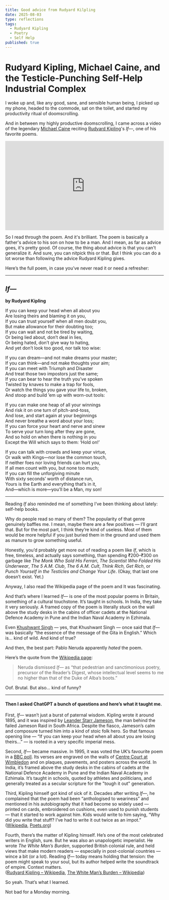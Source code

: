 ```yaml
---
title: Good advice from Rudyard Kilpling
date: 2025-08-03
type: reflections
tags:
  - Rudyard Kipling
  - Poetry
  - Self Help
published: true
---
```

# Rudyard Kipling, Michael Caine, and the Testicle-Punching Self-Help Industrial Complex

I woke up and, like any good, sane, and sensible human being, I picked up my phone, headed to the commode, sat on the toilet, and started my productivity ritual of doomscrolling.

And in between my highly productive doomscrolling, I came across a video of the legendary [Michael Caine](https://en.wikipedia.org/wiki/Michael_Caine) reciting [Rudyard Kipling](https://en.wikipedia.org/wiki/Rudyard_Kipling)'s *If—*, one of his favorite poems.

<div style="position: relative; width: 100%; padding-bottom: 56.25%;">
  <iframe
    src="https://www.youtube.com/embed/EEFMVIfl2UY"
    style="position: absolute; top: 0; left: 0; width: 100%; height: 100%;"
    frameborder="0"
    allow="accelerometer; autoplay; clipboard-write; encrypted-media; gyroscope; picture-in-picture"
    allowfullscreen
  ></iframe>
</div>


So I read through the poem. And it's brilliant. The poem is basically a father's advice to his son on how to be a man. And I mean, as far as advice goes, it's pretty good. Of course, the thing about advice is that you can't generalize it. And sure, you can nitpick this or that. But I think you can do a lot worse than following the advice Rudyard Kipling gives.

Here’s the full poem, in case you’ve never read it or need a refresher:

---

## *If—*  
**by Rudyard Kipling**

If you can keep your head when all about you  
Are losing theirs and blaming it on you,  
If you can trust yourself when all men doubt you,  
But make allowance for their doubting too;  
If you can wait and not be tired by waiting,  
Or being lied about, don’t deal in lies,  
Or being hated, don’t give way to hating,  
And yet don’t look too good, nor talk too wise:

If you can dream—and not make dreams your master;  
If you can think—and not make thoughts your aim;  
If you can meet with Triumph and Disaster  
And treat those two impostors just the same;  
If you can bear to hear the truth you’ve spoken  
Twisted by knaves to make a trap for fools,  
Or watch the things you gave your life to, broken,  
And stoop and build ’em up with worn-out tools:

If you can make one heap of all your winnings  
And risk it on one turn of pitch-and-toss,  
And lose, and start again at your beginnings  
And never breathe a word about your loss;  
If you can force your heart and nerve and sinew  
To serve your turn long after they are gone,  
And so hold on when there is nothing in you  
Except the Will which says to them: ‘Hold on!’

If you can talk with crowds and keep your virtue,  
Or walk with Kings—nor lose the common touch,  
If neither foes nor loving friends can hurt you,  
If all men count with you, but none too much;  
If you can fill the unforgiving minute  
With sixty seconds’ worth of distance run,  
Yours is the Earth and everything that’s in it,  
And—which is more—you’ll be a Man, my son!

---

Reading *If* also reminded me of something I’ve been thinking about lately: self-help books.

Why do people read so many of them? The popularity of that genre genuinely baffles me. I mean, maybe there are a few positives — I’ll grant that. But for the most part, I think they’re kind of useless. Most of them would be more helpful if you just buried them in the ground and used them as manure to grow something useful.

Honestly, you’d probably get more out of reading a poem like *If*, which is free, timeless, and actually says something, than spending ₹200–₹300 on garbage like *The Monk Who Sold His Ferrari*, *The Scientist Who Folded His Underwear*, *The 5 A.M. Club*, *The 6 A.M. Cult*, *Think Rich, Get Rich*, or *Punch Yourself in the Testicles and Change Your Life*. (Okay, that last one doesn’t exist. Yet.)

Anyway, I also read the Wikipedia page of the poem and It was fascinating.

And that’s where I learned *If—* is one of the most popular poems in Britain, something of a cultural touchstone. It’s taught in schools. In India, they take it very seriously. A framed copy of the poem is literally stuck on the wall above the study desks in the cabins of officer cadets at the National Defence Academy in Pune and the Indian Naval Academy in Ezhimala.

Even [Khushwant Singh](https://en.wikipedia.org/wiki/Khushwant_Singh) — yes, that Khushwant Singh — once said that *If—* was basically “the essence of the message of the Gita in English.” Which is... kind of wild. And kind of true?

And then, the best part: Pablo Neruda apparently *hated* the poem.

Here’s the quote from the [Wikipedia page](https://en.wikipedia.org/wiki/If%E2%80%94):

> Neruda dismissed *If—* as “that pedestrian and sanctimonious poetry, precursor of the Reader’s Digest, whose intellectual level seems to me no higher than that of the Duke of Alba’s boots.”

Oof. Brutal. But also… kind of funny?

---

#### Then I asked ChatGPT a bunch of questions and here’s what it taught me.

First, *If—* wasn’t just a burst of paternal wisdom. Kipling wrote it around 1895, and it was inspired by [Leander Starr Jameson](https://en.wikipedia.org/wiki/Leander_Starr_Jameson), the man behind the failed Jameson Raid in South Africa. Despite the fiasco, Jameson’s calm and composure turned him into a kind of stoic folk hero. So that famous opening line — “If you can keep your head when all about you are losing theirs…” — is rooted in a very specific imperial mess.

Second, *If—* became massive. In 1995, it was voted the UK’s favourite poem in a [BBC poll](https://en.wikipedia.org/wiki/If%E2%80%94#Legacy). Its verses are engraved on the walls of [Centre Court at Wimbledon](https://en.wikipedia.org/wiki/Centre_Court) and on plaques, pavements, and posters across the world. In India, it’s framed above the study desks in the cabins of cadets at the National Defence Academy in Pune and the Indian Naval Academy in Ezhimala. It’s taught in schools, quoted by athletes and politicians, and generally treated as a secular scripture for the "tough it out" generation.

Third, Kipling himself got kind of sick of it. Decades after writing *If—*, he complained that the poem had been “anthologised to weariness” and mentioned in his autobiography that it had become so widely used — printed on cards, embroidered on cushions, even used to punish students — that it started to work against him. Kids would write to him saying, “Why did you write that stuff? I’ve had to write it out twice as an impot.”  
([Wikipedia](https://en.wikipedia.org/wiki/If%E2%80%94#Legacy), [Poets.org](https://poets.org/poem/if))

Fourth, there’s the matter of Kipling himself. He’s one of the most celebrated writers in English, sure. But he was also an unapologetic imperialist. He wrote *The White Man’s Burden*, supported British colonial rule, and held views that make modern readers — especially in post-colonial countries — wince a bit (or a lot). Reading *If—* today means holding that tension: the poem might speak to your soul, but its author helped write the soundtrack of empire. Context matters.  
([Rudyard Kipling – Wikipedia](https://en.wikipedia.org/wiki/Rudyard_Kipling), [The White Man’s Burden – Wikipedia](https://en.wikipedia.org/wiki/The_White_Man%27s_Burden))

So yeah. That’s what I learned.

Not bad for a Monday morning.